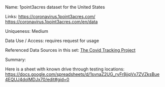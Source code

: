 Name: 1point3acres dataset for the United States

Links:
https://coronavirus.1point3acres.com/
https://coronavirus.1point3acres.com/en/data

Uniqueness: Medium

Data Use / Access: requires request for usage 

Referenced Data Sources in this set: [The Covid Tracking Project](https://github.com/AustinWalsh/Datasets-COVID-19/blob/master/TheCOVIDTrackingProject.md)

Summary:


Here is a sheet with known drive through testing locations: https://docs.google.com/spreadsheets/d/1svnaZ2UG_ryFr8jjqVx7ZVZksBue4EQUJ4dolMDJx70/edit#gid=0
